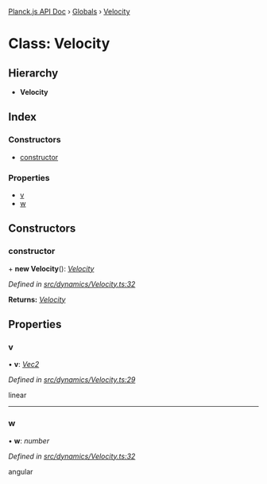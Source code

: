 [Planck.js API Doc](../README.md) › [Globals](../globals.md) › [Velocity](velocity.md)

# Class: Velocity

## Hierarchy

* **Velocity**

## Index

### Constructors

* [constructor](velocity.md#constructor)

### Properties

* [v](velocity.md#v)
* [w](velocity.md#w)

## Constructors

###  constructor

\+ **new Velocity**(): *[Velocity](velocity.md)*

*Defined in [src/dynamics/Velocity.ts:32](https://github.com/shakiba/planck.js/blob/1523746/src/dynamics/Velocity.ts#L32)*

**Returns:** *[Velocity](velocity.md)*

## Properties

###  v

• **v**: *[Vec2](vec2.md)*

*Defined in [src/dynamics/Velocity.ts:29](https://github.com/shakiba/planck.js/blob/1523746/src/dynamics/Velocity.ts#L29)*

linear

___

###  w

• **w**: *number*

*Defined in [src/dynamics/Velocity.ts:32](https://github.com/shakiba/planck.js/blob/1523746/src/dynamics/Velocity.ts#L32)*

angular
